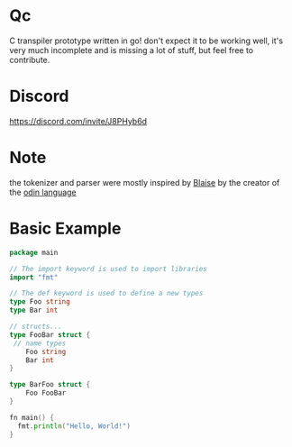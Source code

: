 # Qc

C transpiler prototype written in go!
don't expect it to be working well, it's very much incomplete and is missing a lot of stuff, but feel free to contribute.

# Discord
https://discord.com/invite/J8PHyb6d

# Note
the tokenizer and parser were mostly inspired by [Blaise](https://github.com/gingerBill/blaise) by the creator of the [odin language](https://odin-lang.org)

# Basic Example
```go
package main

// The import keyword is used to import libraries
import "fmt"

// The def keyword is used to define a new types
type Foo string
type Bar int

// structs...
type FooBar struct {
 // name types
    Foo string
    Bar int
}

type BarFoo struct {
    Foo FooBar
}

fn main() {
  fmt.println("Hello, World!")
}
```
